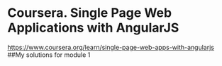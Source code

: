 # Coursera. Single Page Web Applications with AngularJS
https://www.coursera.org/learn/single-page-web-apps-with-angularjs
##My solutions for module 1
